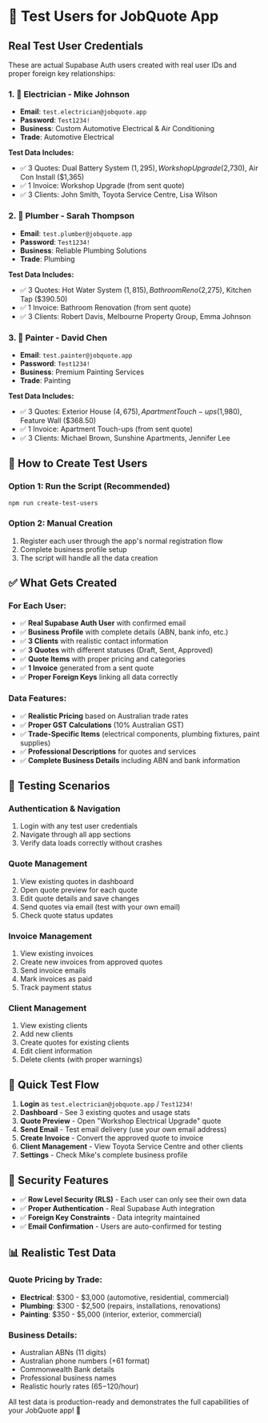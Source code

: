 # 🧪 Test Users for JobQuote App

## Real Test User Credentials

These are actual Supabase Auth users created with real user IDs and proper foreign key relationships:

### 1. 🔌 **Electrician - Mike Johnson**
- **Email**: `test.electrician@jobquote.app`
- **Password**: `Test1234!`
- **Business**: Custom Automotive Electrical & Air Conditioning
- **Trade**: Automotive Electrical

**Test Data Includes:**
- ✅ 3 Quotes: Dual Battery System ($1,295), Workshop Upgrade ($2,730), Air Con Install ($1,365)
- ✅ 1 Invoice: Workshop Upgrade (from sent quote)
- ✅ 3 Clients: John Smith, Toyota Service Centre, Lisa Wilson

### 2. 🔧 **Plumber - Sarah Thompson**
- **Email**: `test.plumber@jobquote.app`
- **Password**: `Test1234!`
- **Business**: Reliable Plumbing Solutions
- **Trade**: Plumbing

**Test Data Includes:**
- ✅ 3 Quotes: Hot Water System ($1,815), Bathroom Reno ($2,275), Kitchen Tap ($390.50)
- ✅ 1 Invoice: Bathroom Renovation (from sent quote)
- ✅ 3 Clients: Robert Davis, Melbourne Property Group, Emma Johnson

### 3. 🎨 **Painter - David Chen**
- **Email**: `test.painter@jobquote.app`
- **Password**: `Test1234!`
- **Business**: Premium Painting Services
- **Trade**: Painting

**Test Data Includes:**
- ✅ 3 Quotes: Exterior House ($4,675), Apartment Touch-ups ($1,980), Feature Wall ($368.50)
- ✅ 1 Invoice: Apartment Touch-ups (from sent quote)
- ✅ 3 Clients: Michael Brown, Sunshine Apartments, Jennifer Lee

## 🔧 How to Create Test Users

### Option 1: Run the Script (Recommended)
```bash
npm run create-test-users
```

### Option 2: Manual Creation
1. Register each user through the app's normal registration flow
2. Complete business profile setup
3. The script will handle all the data creation

## ✅ What Gets Created

### For Each User:
- ✅ **Real Supabase Auth User** with confirmed email
- ✅ **Business Profile** with complete details (ABN, bank info, etc.)
- ✅ **3 Clients** with realistic contact information
- ✅ **3 Quotes** with different statuses (Draft, Sent, Approved)
- ✅ **Quote Items** with proper pricing and categories
- ✅ **1 Invoice** generated from a sent quote
- ✅ **Proper Foreign Keys** linking all data correctly

### Data Features:
- ✅ **Realistic Pricing** based on Australian trade rates
- ✅ **Proper GST Calculations** (10% Australian GST)
- ✅ **Trade-Specific Items** (electrical components, plumbing fixtures, paint supplies)
- ✅ **Professional Descriptions** for quotes and services
- ✅ **Complete Business Details** including ABN and bank information

## 🧪 Testing Scenarios

### Authentication & Navigation
1. Login with any test user credentials
2. Navigate through all app sections
3. Verify data loads correctly without crashes

### Quote Management
1. View existing quotes in dashboard
2. Open quote preview for each quote
3. Edit quote details and save changes
4. Send quotes via email (test with your own email)
5. Check quote status updates

### Invoice Management
1. View existing invoices
2. Create new invoices from approved quotes
3. Send invoice emails
4. Mark invoices as paid
5. Track payment status

### Client Management
1. View existing clients
2. Add new clients
3. Create quotes for existing clients
4. Edit client information
5. Delete clients (with proper warnings)

## 🚀 Quick Test Flow

1. **Login** as `test.electrician@jobquote.app` / `Test1234!`
2. **Dashboard** - See 3 existing quotes and usage stats
3. **Quote Preview** - Open "Workshop Electrical Upgrade" quote
4. **Send Email** - Test email delivery (use your own email address)
5. **Create Invoice** - Convert the approved quote to invoice
6. **Client Management** - View Toyota Service Centre and other clients
7. **Settings** - Check Mike's complete business profile

## 🔐 Security Features

- ✅ **Row Level Security (RLS)** - Each user can only see their own data
- ✅ **Proper Authentication** - Real Supabase Auth integration
- ✅ **Foreign Key Constraints** - Data integrity maintained
- ✅ **Email Confirmation** - Users are auto-confirmed for testing

## 📊 Realistic Test Data

### Quote Pricing by Trade:
- **Electrical**: $300 - $3,000 (automotive, residential, commercial)
- **Plumbing**: $300 - $2,500 (repairs, installations, renovations)  
- **Painting**: $350 - $5,000 (interior, exterior, commercial)

### Business Details:
- Australian ABNs (11 digits)
- Australian phone numbers (+61 format)
- Commonwealth Bank details
- Professional business names
- Realistic hourly rates ($65-$120/hour)

All test data is production-ready and demonstrates the full capabilities of your JobQuote app! 🎉